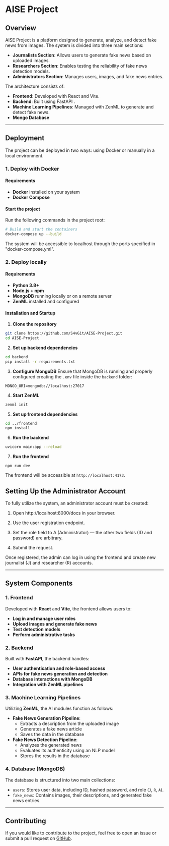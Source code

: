 # AISE Project

## Overview
AISE Project is a platform designed to generate, analyze, and detect fake news from images.
The system is divided into three main sections:
- **Journalists Section**: Allows users to generate fake news based on uploaded images.
- **Researchers Section**: Enables testing the reliability of fake news detection models.
- **Administrators Section**: Manages users, images, and fake news entries.

The architecture consists of:
- **Frontend**: Developed with React and Vite.
- **Backend**: Built using FastAPI .
- **Machine Learning Pipelines**: Managed with ZenML to generate and detect fake news.
- **Mongo Database**

---

## Deployment
The project can be deployed in two ways: using Docker or manually in a local environment.

### 1. Deploy with Docker
#### Requirements
- **Docker** installed on your system
- **Docker Compose**

#### Start the project
Run the following commands in the project root:
```sh
# Build and start the containers
docker-compose up --build
```
The system will be accessible to localhost through the ports specified in "docker-compose.yml".

### 2. Deploy locally
#### Requirements
- **Python 3.8+**
- **Node.js + npm**
- **MongoDB** running locally or on a remote server
- **ZenML** installed and configured

#### Installation and Startup
1. **Clone the repository**
```sh
git clone https://github.com/S4vGit/AISE-Project.git
cd AISE-Project
```
2. **Set up backend dependencies**
```sh
cd backend
pip install -r requirements.txt
```
3. **Configure MongoDB**
Ensure that MongoDB is running and properly configured creating the `.env` file inside the `backend` folder:
```
MONGO_URI=mongodb://localhost:27017
```

4. **Start ZenML**
```sh
zenml init
```

5. **Set up frontend dependencies**
```sh
cd ../frontend
npm install
```

6. **Run the backend**
```sh
uvicorn main:app --reload
```

7. **Run the frontend**
 ```
npm run dev
```
The frontend will be accessible at `http://localhost:4173`.

## Setting Up the Administrator Account

To fully utilize the system, an administrator account must be created:

1. Open http://localhost:8000/docs in your browser.

2. Use the user registration endpoint.

3. Set the role field to A (Administrator) — the other two fields (ID and password) are arbitrary.

4. Submit the request.

Once registered, the admin can log in using the frontend and create new journalist (J) and researcher (R) accounts.

---

## System Components

### 1. **Frontend**
Developed with **React** and **Vite**, the frontend allows users to:
- **Log in and manage user roles**
- **Upload images and generate fake news**
- **Test detection models**
- **Perform administrative tasks**

### 2. **Backend**
Built with **FastAPI**, the backend handles:
- **User authentication and role-based access**
- **APIs for fake news generation and detection**
- **Database interactions with MongoDB**
- **Integration with ZenML pipelines**

### 3. **Machine Learning Pipelines**
Utilizing **ZenML**, the AI modules function as follows:
- **Fake News Generation Pipeline**:
  - Extracts a description from the uploaded image
  - Generates a fake news article
  - Saves the data in the database
- **Fake News Detection Pipeline**:
  - Analyzes the generated news
  - Evaluates its authenticity using an NLP model
  - Stores the results in the database

### 4. **Database (MongoDB)**
The database is structured into two main collections:
- `users`: Stores user data, including ID, hashed password, and role (`J`, `R`, `A`).
- `fake_news`: Contains images, their descriptions, and generated fake news entries.

---

## Contributing
If you would like to contribute to the project, feel free to open an issue or submit a pull request on [GitHub](https://github.com/S4vGit/AISE-Project).

